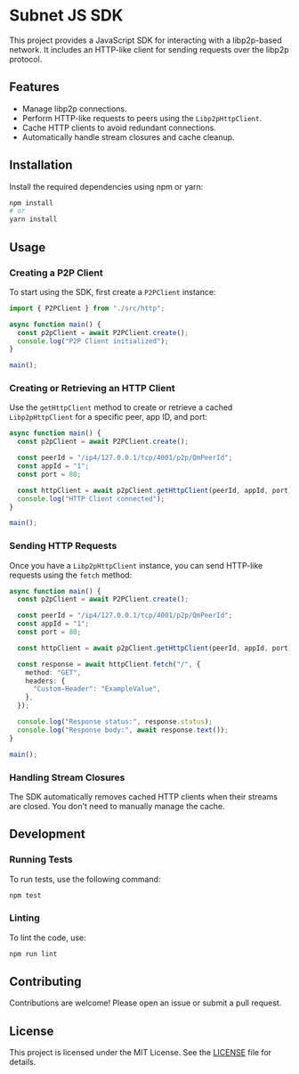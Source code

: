 # Subnet JS SDK

This project provides a JavaScript SDK for interacting with a libp2p-based network. It includes an HTTP-like client for sending requests over the libp2p protocol.

## Features

- Manage libp2p connections.
- Perform HTTP-like requests to peers using the `Libp2pHttpClient`.
- Cache HTTP clients to avoid redundant connections.
- Automatically handle stream closures and cache cleanup.

## Installation

Install the required dependencies using npm or yarn:

```bash
npm install
# or
yarn install
```

## Usage

### Creating a P2P Client

To start using the SDK, first create a `P2PClient` instance:

```typescript
import { P2PClient } from "./src/http";

async function main() {
  const p2pClient = await P2PClient.create();
  console.log("P2P Client initialized");
}

main();
```

### Creating or Retrieving an HTTP Client

Use the `getHttpClient` method to create or retrieve a cached `Libp2pHttpClient` for a specific peer, app ID, and port:

```typescript
async function main() {
  const p2pClient = await P2PClient.create();

  const peerId = "/ip4/127.0.0.1/tcp/4001/p2p/QmPeerId";
  const appId = "1";
  const port = 80;

  const httpClient = await p2pClient.getHttpClient(peerId, appId, port);
  console.log("HTTP Client connected");
}

main();
```

### Sending HTTP Requests

Once you have a `Libp2pHttpClient` instance, you can send HTTP-like requests using the `fetch` method:

```typescript
async function main() {
  const p2pClient = await P2PClient.create();

  const peerId = "/ip4/127.0.0.1/tcp/4001/p2p/QmPeerId";
  const appId = "1";
  const port = 80;

  const httpClient = await p2pClient.getHttpClient(peerId, appId, port);

  const response = await httpClient.fetch("/", {
    method: "GET",
    headers: {
      "Custom-Header": "ExampleValue",
    },
  });

  console.log("Response status:", response.status);
  console.log("Response body:", await response.text());
}

main();
```

### Handling Stream Closures

The SDK automatically removes cached HTTP clients when their streams are closed. You don't need to manually manage the cache.

## Development

### Running Tests

To run tests, use the following command:

```bash
npm test
```

### Linting

To lint the code, use:

```bash
npm run lint
```

## Contributing

Contributions are welcome! Please open an issue or submit a pull request.

## License

This project is licensed under the MIT License. See the [LICENSE](LICENSE) file for details.
